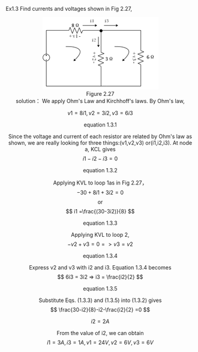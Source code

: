 Ex1.3 Find currents and voltages shown in Fig 2.27,
<div align=center><img src="Figure 2.27.bmp" style="zoom:50%;" />
<center>Figure 2.27</center>
solution：
We apply Ohm's Law and Kirchhoff's laws. By Ohm's law,


$$
v1 = 8i1, v2 = 3i2, v3 =6i3
$$

<center>equation 1.3.1</center>

Since the voltage and current of each resistor are related by Ohm's law as shown, we  are really looking for three things:(v1,v2,v3) or(i1,i2,i3). At node a, KCL gives
$$
i1-i2-i3=0
$$

<center>equation 1.3.2</center>

Applying KVL to loop 1as in Fig 2.27，
$$
-30+8i1+3i2 = 0
$$
or
$$
i1 =\frac{(30-3i2)}{8}
$$

<center>equation 1.3.3</center>

Applying KVL to loop 2,
$$
-v2 + v3 =0  => v3=v2
$$

<center>equation 1.3.4</center>

Express v2 and v3 with i2 and i3. Equation 1.3.4 becomes
$$
6i3 = 3i2 => i3 = \frac{i2}{2}
$$

<center>equation 1.3.5</center>

Substitute Eqs. (1.3.3) and (1.3.5) into (1.3.2) gives
$$
\frac{30-i2}{8}-i2-\frac{i2}{2} =0
$$

$$
i2 = 2 A
$$

From the value of i2, we can obtain
$$
i1 = 3 A,
i3 = 1 A,
v1 = 24 V,
v2 = 6 V,
v3 = 6 V
$$
